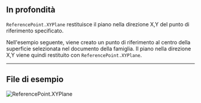 ## In profondità
`ReferencePoint.XYPlane` restituisce il piano nella direzione X,Y del punto di riferimento specificato.

Nell'esempio seguente, viene creato un punto di riferimento al centro della superficie selezionata nel documento della famiglia. Il piano nella direzione X,Y viene quindi restituito con `ReferencePoint.XYPlane`.


___
## File di esempio

![ReferencePoint.XYPlane](./Revit.Elements.ReferencePoint.XYPlane_img.jpg)

